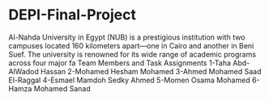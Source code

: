 # DEPI-Final-Project
Al-Nahda University in Egypt (NUB) is a prestigious institution with two campuses located 160 kilometers apart—one in Cairo and another in Beni Suef. The university is renowned for its wide range of academic programs across four major fa
Team Members and Task Assignments 1-Taha Abd-AlWadod Hassan 2-Mohamed Hesham Mohamed 3-Ahmed Mohamed Saad El-Raggal 4-Esmael Mamdoh Sedky Ahmed 5-Momen Osama Mohamed 6-Hamza Mohamed Sanad

